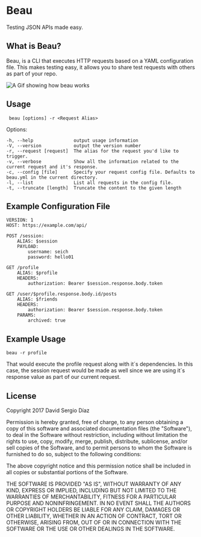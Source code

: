 # Beau
Testing JSON APIs made easy.

## What is Beau?
Beau, is a CLI that executes HTTP requests based on a YAML configuration file. This makes testing easy, it allows you to share test requests with others as part of your repo.

![A Gif showing how beau works](http://files.martianwabbit.com/beau.gif)

## Usage
	 beau [options] -r <Request Alias>

  Options:

    -h, --help               output usage information
    -V, --version            output the version number
    -r, --request [request]  The alias for the request you'd like to trigger.
    -v, --verbose            Show all the information related to the current request and it's response.
    -c, --config [file]      Specify your request config file. Defaults to beau.yml in the current directory.
    -l, --list               List all requests in the config file.
    -t, --truncate [length]  Truncate the content to the given length

## Example Configuration File

	VERSION: 1
	HOST: https://example.com/api/
	
	POST /session:
		ALIAS: $session
		PAYLOAD:
			username: seich
			password: hello01
		
	GET /profile
		ALIAS: $profile
		HEADERS:
			authorization: Bearer $session.response.body.token
			
	GET /user/$profile.response.body.id/posts
		ALIAS: $friends
		HEADERS:
			authorization: Bearer $session.response.body.token
		PARAMS:
			archived: true

## Example Usage
	beau -r profile

That would execute the profile request along with it´s dependencies. In this case, the session request would be made as well since we are using it´s response value as part of our current request.

## License
Copyright 2017 David Sergio Díaz

Permission is hereby granted, free of charge, to any person obtaining a copy of this software and associated documentation files (the "Software"), to deal in the Software without restriction, including without limitation the rights to use, copy, modify, merge, publish, distribute, sublicense, and/or sell copies of the Software, and to permit persons to whom the Software is furnished to do so, subject to the following conditions:

The above copyright notice and this permission notice shall be included in all copies or substantial portions of the Software.

THE SOFTWARE IS PROVIDED "AS IS", WITHOUT WARRANTY OF ANY KIND, EXPRESS OR IMPLIED, INCLUDING BUT NOT LIMITED TO THE WARRANTIES OF MERCHANTABILITY, FITNESS FOR A PARTICULAR PURPOSE AND NONINFRINGEMENT. IN NO EVENT SHALL THE AUTHORS OR COPYRIGHT HOLDERS BE LIABLE FOR ANY CLAIM, DAMAGES OR OTHER LIABILITY, WHETHER IN AN ACTION OF CONTRACT, TORT OR OTHERWISE, ARISING FROM, OUT OF OR IN CONNECTION WITH THE SOFTWARE OR THE USE OR OTHER DEALINGS IN THE SOFTWARE.